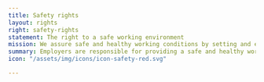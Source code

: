 ```yaml
---
title: Safety rights
layout: rights
right: safety-rights
statement: The right to a safe working environment
mission: We assure safe and healthy working conditions by setting and enforcing standards, and by providing training, outreach, education, and assistance.
summary: Employers are responsible for providing a safe and healthy workplace, along with any necessary safety gear.
icon: "/assets/img/icons/icon-safety-red.svg"

---
```

